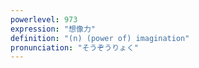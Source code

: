 ```yaml
---
powerlevel: 973
expression: "想像力"
definition: "(n) (power of) imagination"
pronunciation: "そうぞうりょく"
---
```

